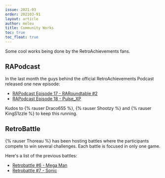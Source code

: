 ```yaml
---
issue: 2021-03
order: 202103-91
layout: article
author: meleu
title: Community Works
toc: true
toc_float: true
---
```


Some cool works being done by the RetroAchievements fans.

## RAPodcast

In the last month the guys behind the official RetroAchievements Podcast released one new episode:

- [RAPodcast Episode 17 - RARoundtable #2](https://youtu.be/0mMUOCUEq3c)
- [RAPodcast Episode 18 - Pulse_XP](https://youtu.be/dcESUWJXDQA)

Kudos to {% rauser Draco655 %}, {% rauser Shootzy %} and {% rauser KingS1zzle %} to keep this running.


## RetroBattle

{% rauser Thoreau %} has been hosting battles where the participants compete to win several challenges. Each battle is focused in only one game.

Here's a list of the previous battles:

- [Retrobattle #6 - Mega Man](https://youtu.be/vYyhL0nyVAU)
- [Retrobattle #7 - Sonic](https://youtu.be/I4lqynpl-Xw)
